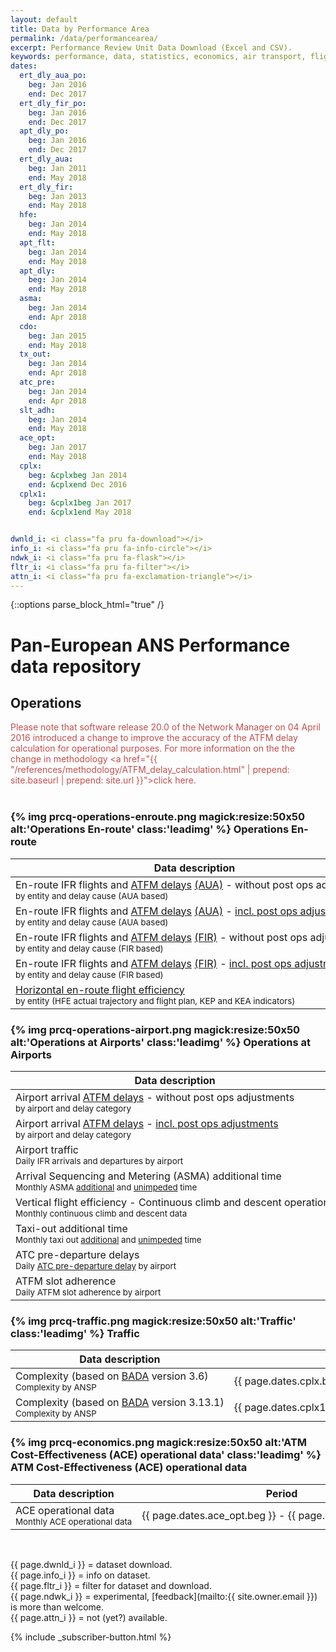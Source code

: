 ```yaml
---
layout: default
title: Data by Performance Area
permalink: /data/performancearea/
excerpt: Performance Review Unit Data Download (Excel and CSV).
keywords: performance, data, statistics, economics, air transport, flights, europe, cost efficiency
dates:
  ert_dly_aua_po:
    beg: Jan 2016
    end: Dec 2017   
  ert_dly_fir_po:
    beg: Jan 2016
    end: Dec 2017
  apt_dly_po:
    beg: Jan 2016
    end: Dec 2017
  ert_dly_aua:
    beg: Jan 2011
    end: May 2018
  ert_dly_fir:
    beg: Jan 2013
    end: May 2018
  hfe:
    beg: Jan 2014
    end: May 2018
  apt_flt:
    beg: Jan 2014
    end: May 2018
  apt_dly:
    beg: Jan 2014
    end: May 2018
  asma:
    beg: Jan 2014
    end: Apr 2018
  cdo:
    beg: Jan 2015
    end: May 2018
  tx_out:
    beg: Jan 2014
    end: Apr 2018
  atc_pre:
    beg: Jan 2014
    end: Apr 2018
  slt_adh:
    beg: Jan 2014
    end: May 2018
  ace_opt:
    beg: Jan 2017
    end: May 2018
  cplx:
    beg: &cplxbeg Jan 2014
    end: &cplxend Dec 2016
  cplx1:
    beg: &cplx1beg Jan 2017
    end: &cplx1end May 2018


dwnld_i: <i class="fa pru fa-download"></i>
info_i: <i class="fa pru fa-info-circle"></i>
ndwk_i: <i class="fa pru fa-flask"></i>
fltr_i: <i class="fa pru fa-filter"></i>
attn_i: <i class="fa pru fa-exclamation-triangle"></i>
---
```

<style>
  i.fa.pru {color: #337ab7;}
</style>
{::options parse_block_html="true" /}

# Pan-European ANS Performance data repository


<style>
td {
  white-space: nowrap;
}
th:nth-child(2) {
width: 11em;
}

th:nth-child(3) {
width: 5em;
}

th:nth-child(4) {
width: 5em;
}

th:nth-child(5) {
width: 8em;
}
</style>
## Operations

<span style="color: rgb(192, 80, 77);">Please note that software release 20.0 of the Network Manager on 04 April 2016 introduced
a change to improve the accuracy of the ATFM delay calculation for operational purposes.
For more information on the the change in methodology
<a href="{{ "/references/methodology/ATFM_delay_calculation.html" | prepend: site.baseurl | prepend: site.url }}">click here</a>.</span> <br>
<br>

### {% img prcq-operations-enroute.png magick:resize:50x50 alt:'Operations En-route' class:'leadimg' %} Operations En-route

| Data description                                             | Period                                                 | Excel                              | CSV | Metadata                           |
|-------------------------------------------------------------------------------------------------------------------------------------------|-------------------------------------------------------------|-----------------------------------|-----------------------------------------------|----------------------------------|
| En-route IFR flights and [ATFM delays][ATFMdelay] [(AUA)][DefAUA] - without post ops adjustments<br><small>by entity and delay cause (AUA based)</small>  | {{ page.dates.ert_dly_aua.beg }} - {{ page.dates.ert_dly_aua.end }} | [xls {{ page.dwnld_i }}][ERT-DLY-AUAxlsx] |                                               | [meta {{ page.info_i }}][ERT-DLY-AUA-meta] |
| En-route IFR flights and [ATFM delays][ATFMdelay] [(AUA)][DefAUA] - [incl. post ops adjustments][PostOps] <br><small>by entity and delay cause (AUA based)</small>  | {{ page.dates.ert_dly_aua_po.beg }} - {{ page.dates.ert_dly_aua_po.end }} | [xls {{ page.dwnld_i }}][ERT-DLY-AUA-poxlsx] |                                               | [meta {{ page.info_i }}][ERT-DLY-AUA-meta] |
| En-route IFR flights and [ATFM delays][ATFMdelay] [(FIR)][DefFIR] - without post ops adjustments<br><small>by entity and delay cause (FIR based)</small>  | {{ page.dates.ert_dly_fir.beg }} - {{ page.dates.ert_dly_fir.end }} | [xls {{ page.dwnld_i }}][ERT-DLY-FIRxlsx] |                                               | [meta {{ page.info_i }}][ERT-DLY-FIR-meta] |
| En-route IFR flights and [ATFM delays][ATFMdelay] [(FIR)][DefFIR] - [incl. post ops adjustments][PostOps]<br><small>by entity and delay cause (FIR based)</small>  | {{ page.dates.ert_dly_fir_po.beg }} - {{ page.dates.ert_dly_fir_po.end }} | [xls {{ page.dwnld_i }}][ERT-DLY-FIR-poxlsx] |                                               | [meta {{ page.info_i }}][ERT-DLY-FIR-meta] |
| [Horizontal en-route flight efficiency][DefFE] <br><small>by entity (HFE actual trajectory and flight plan, KEP and KEA indicators)</small>                                                           | {{ page.dates.hfe.beg }} - {{ page.dates.hfe.end }}         | [xls {{ page.dwnld_i }}][HFExlsx]     | [csv {{ page.fltr_i }} {{ page.ndwk_i }}][HFEcsv] | [meta {{ page.info_i }}][HFEmeta]     |

[ATFMdelay]: <{{ "" | prepend: site.baseurl | prepend: site.url }}/references/definition/atfm_delay.html> "ATFM Delay definition"

[ERT-DLY-AUA-poxlsx]: <{{ "/data/set/ert_dly/En-Route_ATFM_Delay_AUA_post_ops.xlsm" | prepend: site.baseurl | prepend: site.url }}> "ERT-DLY-PO (Excel)"
[ERT-DLY-FIR-poxlsx]: <{{ "/data/set/ert_dly/En-Route_ATFM_Delay_FIR_post_ops.xlsm" | prepend: site.baseurl | prepend: site.url }}> "ERT-DLY-PO (Excel)"

[ERT-DLY-AUAxlsx]: <{{ "/data/set/ert_dly/En-Route_ATFM_Delay_AUA.xlsm" | prepend: site.baseurl | prepend: site.url }}> "ERT-DLY (Excel)"
[ERT-DLY-FIRxlsx]: <{{ "/data/set/ert_dly/En-Route_ATFM_Delay_FIR.xlsm" | prepend: site.baseurl | prepend: site.url }}> "ERT-DLY (Excel)"
[ERT-DLYcsv]: <{{ "/404.html" | prepend: site.baseurl | prepend: site.url }}> "ERT-DLY (CSV)"
[ERT-DLY-AUA-meta]: <{{ "/references/dataset/En-Route_ATFM_Delay_AUA.html" | prepend: site.baseurl | prepend: site.url }}> "ERT-DLY (Meta)"
[ERT-DLY-FIR-meta]: <{{ "/references/dataset/En-Route_ATFM_Delay_FIR.html" | prepend: site.baseurl | prepend: site.url }}> "ERT-DLY (Meta)"

[HFExlsx]: <{{ "/data/set/hfe/Horizontal_Flight_Efficiency.xlsm" | prepend: site.baseurl | prepend: site.url }}> "HFE (Excel)"
[HFEcsv]: <{{ "/data/set/hfe/horizontal_flight_efficiency.html" | prepend: site.baseurl | prepend: site.url }}> "HFE (CSV)"
[HFEmeta]: <{{ "/references/dataset/Horizontal_Flight_Efficiency.html" | prepend: site.baseurl | prepend: site.url }}> "HFE (Meta)"

[DefAUA]: <{{ "/references/acronym/aua.html" | prepend: site.baseurl | prepend: site.url }}> "AUA definition"
[DefFIR]: <{{ "/references/acronym/fir.html" | prepend: site.baseurl | prepend: site.url }}> "FIR definition"
[DefFE]: <{{ "/references/methodology/horizontal_flight_efficiency_pi.html" | prepend: site.baseurl | prepend: site.url }}> "Flight Efficiency performance indicator"
[PostOps]: <http://www.eurocontrol.int/publications/post-operations-performance-adjustment-process> "Post ops adjustment process"


### {% img prcq-operations-airport.png magick:resize:50x50 alt:'Operations at Airports' class:'leadimg' %} Operations at Airports

| Data description                                                     | Period                                                       | Excel                              | CSV |  Metadata                         |
|-------------------------------------------------------------------------------------------------------------------------------------------------------------------------|--------------------------------------------------------------|-----------------------------------------|---------------------------------------------------|----------------------------------|
| Airport arrival [ATFM delays][ATFMdelay] - without post ops adjustments<br><small>by airport and delay category</small> | {{ page.dates.apt_dly.beg }} - {{ page.dates.apt_dly.end }}  | [xls {{ page.dwnld_i }}][APT-DLYxlsx] | [csv {{ page.fltr_i }} {{ page.ndwk_i }}][APT-DLYcsv] | [meta {{ page.info_i }}][APT-DLYmeta] |
| Airport arrival [ATFM delays][ATFMdelay] - [incl. post ops adjustments][PostOps]<br><small>by airport and delay category</small> | {{ page.dates.apt_dly_po.beg }} - {{ page.dates.apt_dly_po.end }}  | [xls {{ page.dwnld_i }}][APT-DLY-poxlsx]   |                                                   | [meta {{ page.info_i }}][APT-DLYmeta] |
| Airport traffic<br><small>Daily IFR arrivals and departures by airport</small>                                                                                          | {{ page.dates.apt_flt.beg }} - {{ page.dates.apt_flt.end }}  | [xls {{ page.dwnld_i }}][APT-FLTxlsx]   |                                                   | [meta {{ page.info_i }}][APT-FLTmeta] |
| Arrival Sequencing and Metering (ASMA) additional time<br><small>Monthly ASMA [additional][ASMAadditional] and [unimpeded][ASMAunimpeded] time</small>                  | {{ page.dates.asma.beg }} - {{ page.dates.asma.end }}        | [xls {{ page.dwnld_i }}][ASMAxlsx]    |                                                   | [meta {{ page.info_i }}][ASMAmeta]    |
| Vertical flight efficiency - Continuous climb and descent operations<br><small>Monthly continuous climb and descent data</small>                  | {{ page.dates.cdo.beg }} - {{ page.dates.cdo.end }}        | [xls {{ page.dwnld_i }}][CDOxlsx]    |                                                   | [meta {{ page.info_i }}][CDOmeta]    |
| Taxi-out additional time<br><small>Monthly taxi out [additional][TX-OUTadditional] and [unimpeded][TX-OUTunimpeded] time</small>  | {{ page.dates.tx_out.beg }} - {{ page.dates.tx_out.end }}    | [xls {{ page.dwnld_i }}][TX-OUTxlsx]  |                                                   | [meta {{ page.info_i }}][TX-OUTmeta]  |
| ATC pre-departure delays<br><small>Daily [ATC pre-departure delay][ATCpredepdelay] by airport</small>                         | {{ page.dates.atc_pre.beg }} - {{ page.dates.atc_pre.end }}  | [xls {{ page.dwnld_i }}][ATC-PRExlsx] |                                                   | [meta {{ page.info_i }}][ATC-PREmeta] |
| ATFM slot adherence<br><small>Daily ATFM slot adherence by airport</small>                                                    | {{ page.dates.slt_adh.beg }} - {{ page.dates.slt_adh.end }}  | [xls {{ page.dwnld_i }}][SLT-ADHxlsx] |                                                   | [meta {{ page.info_i }}][SLT-ADHmeta] |


[ASMAadditional]: <{{ "/references/definition/additional_asma_time.html" | prepend: site.baseurl | prepend: site.url }}> "ASMA Additional Time definition"
[ASMAunimpeded]: <{{ "/references/definition/unimpeded_asma_time.html" | prepend: site.baseurl | prepend: site.url }}> "ASMA Unimpeded Time definition"
[TX-OUTadditional]: <{{ "/references/definition/additional_taxi-out_time.html" | prepend: site.baseurl | prepend: site.url }}> "Taxi-out Additional Time definition"
[TX-OUTunimpeded]: <{{ "/references/definition/unimpeded_taxi-out_time.html" | prepend: site.baseurl | prepend: site.url }}> "Taxi-out Unimpeded Time definition"
[ATCpredepdelay]: <{{ "/references/definition/atc_pre-departure_delay.html" | prepend: site.baseurl | prepend: site.url }}> "ATC Pre-departure Delay definition"

[APT-FLTxlsx]: <{{ "/data/set/apt_flt/Airport_Traffic.xlsm" | prepend: site.baseurl | prepend: site.url }}> "APT-FLT (Excel)"
[APT-FLTcsv]: <{{ "/404.html" | prepend: site.baseurl | prepend: site.url }}> "APT-FLT (CSV)"
[APT-FLTmeta]: <{{ "/references/dataset/Airport_Traffic.html" | prepend: site.baseurl | prepend: site.url }}>  "APT-FLT (Meta)"

[APT-DLYxlsx]: <{{ "/data/set/apt_dly/Airport_Arrival_ATFM_Delay.xlsm" | prepend: site.baseurl | prepend: site.url }}> "APT-DLY (Excel)"
[APT-DLY-poxlsx]: <{{ "/data/set/apt_dly/Airport_Arrival_ATFM_Delay_post_ops.xlsm" | prepend: site.baseurl | prepend: site.url }}> "APT-DLY-PO (Excel)"
[APT-DLYcsv]: <{{ "/data/set/apt_dly/airport_arrival_atfm_delay.html" | prepend: site.baseurl | prepend: site.url }}> "APT-DLY (CSV)"
[APT-DLYmeta]: <{{ "/references/dataset/Airport_Arrival_ATFM_Delay.html" | prepend: site.baseurl | prepend: site.url }}> "APT-DLY (Meta)"

[ASMAxlsx]: <{{ "/data/set/asma/ASMA_Additional_Time.xlsm" | prepend: site.baseurl | prepend: site.url }}> "ASMA (Excel)"
[ASMAcsv]: <{{ "/404.html" | prepend: site.baseurl | prepend: site.url }}> "ASMA (CSV)"
[ASMAmeta]: <{{ "/references/dataset/ASMA_Additional_Time.html" | prepend: site.baseurl | prepend: site.url }}> "ASMA (Meta)"

[CDOxlsx]: <{{ "/data/set/cdo_cco/Vertical_Flight_Efficiency_cdo_cco.xlsm" | prepend: site.baseurl | prepend: site.url }}> "CDO/CCO (Excel)"
[CDOcsv]: <{{ "/404.html" | prepend: site.baseurl | prepend: site.url }}> "CDO/CCO (CSV)"
[CDOmeta]: <{{ "/references/dataset/Continuous_Climb_Descent.html" | prepend: site.baseurl | prepend: site.url }}> "CDO/CCO (Meta)"

[TX-OUTxlsx]: <{{ "/data/set/tx_out/Taxi-Out_Additional_Time.xlsm" | prepend: site.baseurl | prepend: site.url }}> "TX-OUT (Excel)"
[TX-OUTcsv]: <{{ "/404.html" | prepend: site.baseurl | prepend: site.url }}> "TX-OUT (CSV)"
[TX-OUTmeta]: <{{ "/references/dataset/Taxi-Out_Additional_Time.html" | prepend: site.baseurl | prepend: site.url }}> "TX-OUT (Meta)"

[ATC-PRExlsx]: <{{ "/data/set/atc_pre/ATC_Pre-Departure_Delay.xlsm" | prepend: site.baseurl | prepend: site.url }}> "ATC-PRE (Excel)"
[ATC-PREmeta]: <{{ "/references/dataset/ATC_Pre-Departure_Delay.html" | prepend: site.baseurl | prepend: site.url }}>  "ATC-PRE (Meta)"

[SLT-ADHxlsx]: <{{ "/data/set/slt_adh/ATFM_Slot_Adherence.xlsm" | prepend: site.baseurl | prepend: site.url }}> "SLT-ADH (Excel)"
[SLT-ADHmeta]: <{{ "/references/dataset/ATFM_Slot_Adherence.html" | prepend: site.baseurl | prepend: site.url }}> "SLT-ADH (Meta)"

### {% img prcq-traffic.png magick:resize:50x50 alt:'Traffic' class:'leadimg' %} Traffic

| Data description                                             | Period                                                 | Excel                              | CSV | Metadata                           |
|--------------------------------------------------------------|--------------------------------------------------------|------------------------------------|-----|------------------------------------|
| Complexity (based on [BADA][CPLXbada] version 3.6) <br><small>Complexity by ANSP</small>              | {{ page.dates.cplx.beg }} - {{ page.dates.cplx.end }}  | [xls {{ page.dwnld_i }}][CPLXxlsx] |    | [meta {{ page.info_i }}][CPLXmeta] |
| Complexity (based on [BADA][CPLXbada] version 3.13.1) <br><small>Complexity by ANSP</small>              | {{ page.dates.cplx1.beg }} - {{ page.dates.cplx1.end }}  | [xls {{ page.dwnld_i }}][CPLX1xlsx] |    | [meta {{ page.info_i }}][CPLXmeta] |

[CPLXxlsx]: <{{ "/data/set/cplx/Traffic_Complexity_Scores_1.xlsm" | prepend: site.baseurl | prepend: site.url }}> "CPLX (Excel)"
[CPLX1xlsx]: <{{ "/data/set/cplx/Traffic_Complexity_Scores_2.xlsm" | prepend: site.baseurl | prepend: site.url }}> "CPLX (Excel)"
[CPLXcsv]: <{{ "/404.html" | prepend: site.baseurl | prepend: site.url }}> "CPLX (CSV)"
[CPLXmeta]: <{{ "/references/dataset/Traffic_Complexity_Score.html" | prepend: site.baseurl | prepend: site.url }}> "CPLX (Meta)"
[CPLXbada]: <{{ "" | prepend: site.baseurl | prepend: site.url }}/references/acronym/bada.html> "Base of Aircraft Data"

### {% img prcq-economics.png magick:resize:50x50 alt:'ATM Cost-Effectiveness (ACE) operational data' class:'leadimg' %} ATM Cost-Effectiveness (ACE) operational data

| Data description                                                     | Period                                                       | Excel                              | CSV |  Metadata                         |
|----------------------------------------------------------------------|--------------------------------------------------------------|------------------------------------|-----|-----------------------------------|
| ACE operational data<br><small>Monthly ACE operational data</small>  | {{ page.dates.ace_opt.beg }} - {{ page.dates.ace_opt.end }}  | [xls {{ page.dwnld_i }}][ACExlsx]  |     | [specs {{ page.info_i }}][ACEurl] |

[ACExlsx]: <{{ "/data/set/ace_opt/ACE_Monthly_Operational_Data.xls" | prepend: site.baseurl | prepend: site.url }}> "ACE (Excel)"
[ACEcsv]: <{{ "/404.html" | prepend: site.baseurl | prepend: site.url }}> "ACE (CSV)"
[ACEmeta]: <{{ "/references/dataset/ACE_Monthly_Operational_Data.html" | prepend: site.baseurl | prepend: site.url }}> "ACE (Meta)"
[ACEurl]: <http://www.eurocontrol.int/documents/economic-information-disclosure-specification> "ACE specs"

<br>

{{ page.dwnld_i }} = dataset download.<br>
{{ page.info_i }} = info on dataset.<br>
{{ page.fltr_i }} = filter for dataset and download.<br>
{{ page.ndwk_i }} = experimental, [feedback](mailto:{{ site.owner.email }}) is more than welcome.<br>
{{ page.attn_i }} = not (yet?) available.<br>


<div class="container text-center">
{% include _subscriber-button.html %}
</div>
